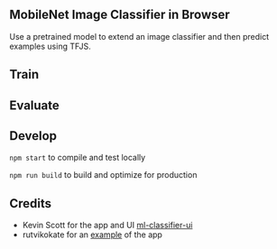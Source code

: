 ## MobileNet Image Classifier in Browser
Use a pretrained model to extend an image classifier and then predict examples using TFJS.


## Train


## Evaluate


## Develop
`npm start` to compile and test locally

`npm run build` to build and optimize for production


## Credits
- Kevin Scott for the app and UI [ml-classifier-ui](https://github.com/thekevinscott/ml-classifier-ui)
- rutvikokate for an [example](https://github.com/rutvikokate/image-classify) of the app 
